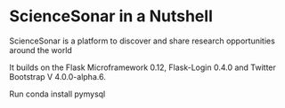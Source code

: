 # ScienceSonar in a Nutshell

ScienceSonar is a platform to discover and share research opportunities around the world

It builds on the Flask Microframework 0.12, Flask-Login 0.4.0 and Twitter Bootstrap V 4.0.0-alpha.6.


Run conda install pymysql
